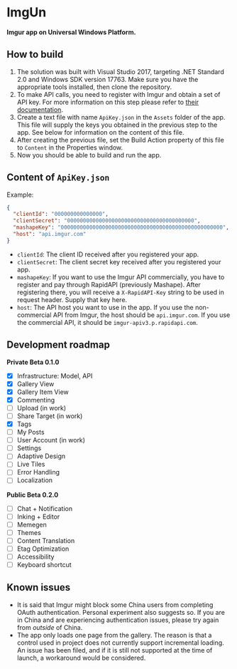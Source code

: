 # ImgUn
__Imgur app on Universal Windows Platform.__

## How to build
1. The solution was built with Visual Studio 2017, targeting .NET Standard 2.0 and Windows SDK version 17763. Make sure you have the appropriate tools installed, then clone the repository.
2. To make API calls, you need to register with Imgur and obtain a set of API key. For more information on this step please refer to [their documentation](https://apidocs.imgur.com/).
3. Create a text file with name `ApiKey.json` in the `Assets` folder of the app. This file will supply the keys you obtained in the previous step to the app. See below for information on the content of this file.
4. After creating the previous file, set the Build Action property of this file to `Content` in the Properties window.
5. Now you should be able to build and run the app.
## Content of `ApiKey.json`
Example:
```json
{
  "clientId": "000000000000000",
  "clientSecret": "0000000000000000000000000000000000000000",
  "mashapeKey": "000000000000000000000000000000000000000000000000000",
  "host": "api.imgur.com"
}
```
- `clientId`: The client ID received after you registered your app.
- `clientSecret`: The client secret key received after you registered your app.
- `mashapeKey`: If you want to use the Imgur API commercially, you have to register and pay through RapidAPI (previously Mashape). After registering there, you will receive a `X-RapidAPI-Key` string to be used in request header. Supply that key here. 
- `host`: The API host you want to use in the app. If you use the non-commercial API from Imgur, the host should be `api.imgur.com`. If you use the commercial API, it should be `imgur-apiv3.p.rapidapi.com`.
## Development roadmap
__Private Beta 0.1.0__  
- [x] Infrastructure: Model, API  
- [x] Gallery View  
- [x] Gallery Item View  
- [x] Commenting  
- [ ] Upload (in work)  
- [ ] Share Target (in work)  
- [x] Tags  
- [ ] My Posts  
- [ ] User Account (in work)  
- [ ] Settings  
- [ ] Adaptive Design  
- [ ] Live Tiles  
- [ ] Error Handling  
- [ ] Localization  

__Public Beta 0.2.0__  
- [ ] Chat + Notification  
- [ ] Inking + Editor  
- [ ] Memegen  
- [ ] Themes  
- [ ] Content Translation  
- [ ] Etag Optimization  
- [ ] Accessibility  
- [ ] Keyboard shortcut  
## Known issues
- It is said that Imgur might block some China users from completing OAuth authentication. Personal experiment also suggests so. If you are in China and are experiencing authentication issues, please try again from _outside_ of China.
- The app only loads one page from the gallery. The reason is that a control used in project does not currently support incremental loading. An issue has been filed, and if it is still not supported at the time of launch, a workaround would be considered.